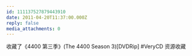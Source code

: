 ```yaml
---
id: 111137527879443910
date: 2011-04-20T11:37:00.000Z
reply: false
media_attachments: 0
---
```


收藏了《4400 第三季》(The 4400 Season 3)[DVDRip] #VeryCD 资源收藏 ​​​​

